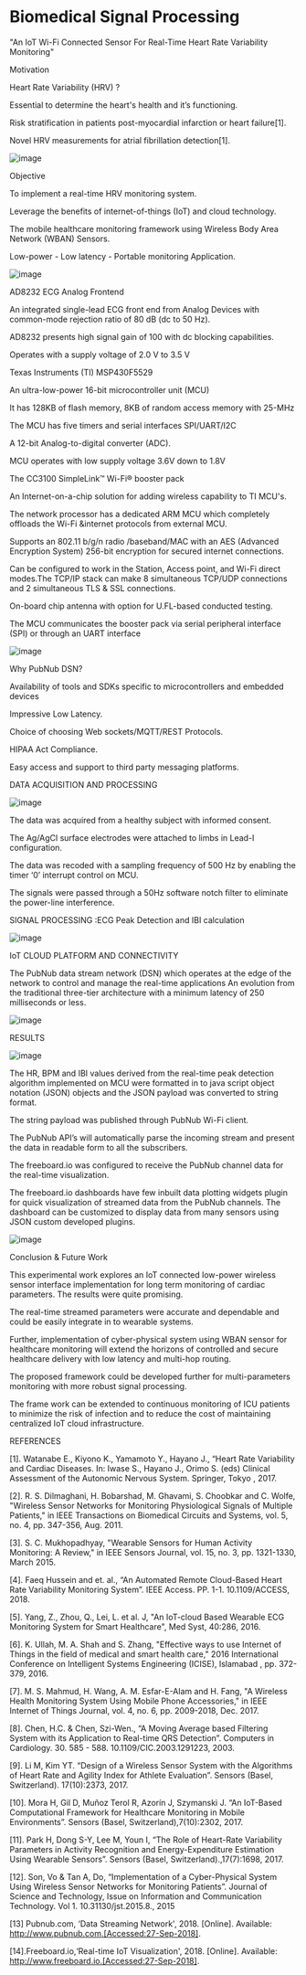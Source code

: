 # Biomedical Signal Processing

"An IoT Wi-Fi Connected Sensor For Real-Time Heart Rate Variability Monitoring"

Motivation 

Heart Rate Variability (HRV) ?

  Essential to determine the heart's health and it’s functioning.
  
  Risk stratification in patients post-myocardial infarction or heart failure[1].
  
  Novel HRV measurements for atrial fibrillation detection[1].

![image](https://user-images.githubusercontent.com/117635899/213384046-269fee87-c19a-436b-b66d-500aef7521e6.png)

Objective

  To implement a real-time HRV monitoring system.
  
  Leverage the benefits of internet-of-things (IoT) and cloud technology.
  
  The mobile healthcare monitoring framework using Wireless Body Area Network (WBAN) Sensors.
  
  Low-power - Low latency - Portable monitoring Application.

![image](https://user-images.githubusercontent.com/117635899/213384930-55ec68fb-4ed2-47ce-b495-cd0e8e054301.png)

AD8232 ECG Analog Frontend 

  An integrated single-lead ECG front end from Analog Devices with common-mode rejection ratio of 80 dB (dc to 50 Hz).
  
  AD8232 presents high signal gain of 100 with dc blocking capabilities.
  
  Operates with a supply voltage of 2.0 V to 3.5 V
  
Texas Instruments (TI) MSP430F5529

  An ultra-low-power 16-bit microcontroller unit (MCU) 
  
  It has 128KB of flash memory, 8KB of random access memory with 25-MHz 
  
  The MCU has five timers and serial interfaces SPI/UART/I2C
  
  A 12-bit Analog-to-digital converter (ADC).
  
  MCU operates with low supply voltage 3.6V down to 1.8V

The CC3100 SimpleLink™ Wi-Fi® booster pack
  
  An Internet-on-a-chip solution for adding wireless capability to TI MCU's.
  
  The network processor has a dedicated ARM MCU which completely offloads the Wi-Fi &internet protocols from external MCU.
  
  Supports an 802.11 b/g/n radio /baseband/MAC with an AES (Advanced Encryption System) 256-bit encryption for secured internet connections.
  
  Can be configured to work in the Station, Access point, and Wi-Fi direct modes.The TCP/IP stack can make 8 simultaneous TCP/UDP connections and 2 simultaneous TLS &   SSL connections.
  
  On-board chip antenna with option for U.FL-based conducted testing.
  
  The MCU communicates the booster pack via serial peripheral interface (SPI) or through an UART interface
  
  ![image](https://user-images.githubusercontent.com/117635899/213385658-d0eb3cfc-f5a0-475c-9b62-1f240b924ee3.png)

Why PubNub DSN?

  Availability of tools and SDKs specific to microcontrollers and embedded devices
  
  Impressive Low Latency.
  
  Choice of choosing Web sockets/MQTT/REST Protocols.
  
  HIPAA Act Compliance.
  
  Easy access and support to third party messaging platforms.

DATA ACQUISITION AND PROCESSING

![image](https://user-images.githubusercontent.com/117635899/213386033-046b7c80-db77-419c-bc86-baad35644f67.png)

  The data was acquired from a healthy subject with informed consent.

  The Ag/AgCl surface electrodes were attached to limbs in Lead-I configuration.

  The data was recoded with a sampling frequency of 500 Hz by enabling the timer ‘0’ interrupt control on MCU.

  The signals were passed through a 50Hz software notch filter to eliminate the power-line interference.


SIGNAL PROCESSING :ECG Peak Detection and IBI calculation

![image](https://user-images.githubusercontent.com/117635899/213386370-aebfb5ea-cb14-44b8-928e-90de63cedf46.png)

IoT CLOUD PLATFORM AND CONNECTIVITY

  The PubNub data stream network (DSN) which operates at the edge of the network to control and manage the real-time applications
  An evolution from the traditional three-tier architecture with a minimum latency of 250 milliseconds or less.

![image](https://user-images.githubusercontent.com/117635899/213386657-73b6f7f1-55cd-4bcf-ad95-465d597a3f19.png)

RESULTS

![image](https://user-images.githubusercontent.com/117635899/213386789-adf2d961-9cdc-46ff-b5fa-94cfd431b30c.png)

The HR, BPM and IBI values derived from the real-time peak detection algorithm implemented on MCU were formatted in to java script object notation (JSON) objects and the JSON payload was converted to string format.

The string payload was published through PubNub Wi-Fi client.

The PubNub API’s will automatically parse the incoming stream and present the data in readable form to all the subscribers.

The freeboard.io was configured to receive the PubNub channel data for the real-time visualization. 

The freeboard.io dashboards have few inbuilt data plotting widgets plugin for quick visualization of streamed data from the PubNub channels. The dashboard can be customized to display data from many sensors using JSON custom developed plugins.


![image](https://user-images.githubusercontent.com/117635899/213386987-d9e9ebd2-2717-4c1f-84c4-1380eede5fde.png)

Conclusion & Future Work

  This experimental work explores an IoT connected low-power wireless sensor interface implementation for long term monitoring of cardiac parameters.  The results were   quite promising.
  
  The real-time streamed parameters were accurate and dependable and could be easily integrate in to wearable systems.
  
  Further, implementation of cyber-physical system using WBAN sensor for healthcare monitoring will extend the horizons of controlled and secure healthcare delivery     with low latency and multi-hop routing.
  
  The proposed framework could be developed further for multi-parameters monitoring with more robust signal processing.
  
  The frame work can be extended to continuous monitoring of ICU patients to minimize the risk of infection and to reduce the cost of maintaining centralized IoT cloud   infrastructure.

REFERENCES

[1]. Watanabe E., Kiyono K., Yamamoto Y., Hayano J., “Heart Rate Variability and Cardiac Diseases. In: Iwase S., Hayano J., Orimo S. (eds) Clinical Assessment of the Autonomic Nervous System. Springer, Tokyo , 2017.

[2]. R. S. Dilmaghani, H. Bobarshad, M. Ghavami, S. Choobkar and C. Wolfe, "Wireless Sensor Networks for Monitoring Physiological Signals of Multiple Patients," in IEEE Transactions on Biomedical Circuits and Systems, vol. 5, no. 4, pp. 347-356, Aug. 2011.

[3]. S. C. Mukhopadhyay, "Wearable Sensors for Human Activity Monitoring: A Review," in IEEE Sensors Journal, vol. 15, no. 3, pp. 1321-1330, March 2015.

[4]. Faeq Hussein and et. al., “An Automated Remote Cloud-Based Heart Rate Variability Monitoring System”. IEEE Access. PP. 1-1. 10.1109/ACCESS, 2018.

[5]. Yang, Z., Zhou, Q., Lei, L. et al. J, "An IoT-cloud Based Wearable ECG Monitoring System for Smart Healthcare", Med Syst, 40:286, 2016.

[6]. K. Ullah, M. A. Shah and S. Zhang, "Effective ways to use Internet of Things in the field of medical and smart health care," 2016 International Conference on Intelligent Systems Engineering (ICISE), Islamabad , pp. 372-379, 2016.

[7]. M. S. Mahmud, H. Wang, A. M. Esfar-E-Alam and H. Fang, "A Wireless Health Monitoring System Using Mobile Phone Accessories," in IEEE Internet of Things Journal, vol. 4, no. 6, pp. 2009-2018, Dec. 2017.

[8]. Chen, H.C. & Chen, Szi-Wen., “A Moving Average based Filtering System with its Application to Real-time QRS Detection”. Computers in Cardiology. 30. 585 - 588. 10.1109/CIC.2003.1291223, 2003.

[9]. Li M, Kim YT. “Design of a Wireless Sensor System with the Algorithms of Heart Rate and Agility Index for Athlete Evaluation”. Sensors (Basel, Switzerland). 17(10):2373, 2017.

[10]. Mora H, Gil D, Muñoz Terol R, Azorín J, Szymanski J. “An IoT-Based Computational Framework for Healthcare Monitoring in Mobile Environments”. Sensors (Basel, Switzerland),7(10):2302, 2017.

[11]. Park H, Dong S-Y, Lee M, Youn I, “The Role of Heart-Rate Variability Parameters in Activity Recognition and Energy-Expenditure Estimation Using Wearable Sensors”. Sensors (Basel, Switzerland).,17(7):1698, 2017.

[12]. Son, Vo & Tan A, Do, “Implementation of a Cyber-Physical System Using Wireless Sensor Networks for Monitoring Patients”. Journal of Science and Technology, Issue on Information and Communication Technology. Vol 1. 10.31130/jst.2015.8., 2015

[13] Pubnub.com, ‘Data Streaming Network', 2018. [Online]. Available: http://www.pubnub.com.[Accessed:27-Sep-2018].

[14].Freeboard.io,‘Real-time IoT Visualization', 2018. [Online]. Available: http://www.freeboard.io.[Accessed:27-Sep-2018].








